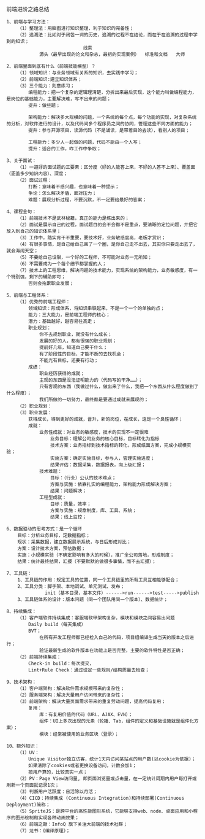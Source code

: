 前端进阶之路总结

	1、前端与学习方法：
		（1）整理法：用脑图进行知识整理，利于知识的完备性；
		（2）追溯法：比如对于闭包一词的历史，追溯的过程不在结论，而在于在追溯的过程中学到的知识；
							    线索
				源头（最早出现的论文和杂志，最初的实现案例）  标准和文档	大师
	
	2、前端里面到底有什么（前端技能模型）？
		（1）领域知识：与业务领域有关系的知识，去实践中学习；
		（2）前端知识:建立知识体系；
		（3）三个能力：刻意练习；
			编程能力：把一个复杂的逻辑理清楚，分拆出来最后实现，这个能力叫做编程能力，是岗位的基础能力，主要解决难，写不出来的问题；
			提升：做些题；
			
			架构能力：解决多大规模的问题，一个系统的每个点，每个功能的实现，对复杂系统的分析，对软件进行的设计，以及代码间多个程序员之间的协同，管理这些不同方面的能力；
			提升：参与开源项目，读源代码（不是诵读，是带着目的去读），看别人的项目；
			
			工程能力：多少人一起做的问题，代码不能由一个人写；
			提升：适合的工作，咋工作中争取；
			
	3、关于面试：
		（1）一道好的面试题的三要素：区分度（好的人能答上来，不好的人答不上来）、覆盖面（涵盖多少知识内容）、深度；
		（2）面试过程：
			打断：意味着不感兴趣，也意味着一种提示；
			争论：怎么解决矛盾，面对压力；
			难题：展现分析过程，不要沉默，不一定要给最好的答案；
			
	4、课程金句：
		（1）前端技术不是武林秘籍，真正的能力是练出来的；
		（2）面试是展示自己的过程，面试题目的会不会都不是重点，要清晰的定位问题，并把它放入到自己的知识体系里；
		（3）工作中，踏实肯干不重要，要技术好，业务敏感度高，老板才赏识；
		（4）有很多事情，是自己给自己画了一个圈，是你自己走不出去，其实你只要走出去了，就会海阔天空；
		（5）不要给自己设限，一个好的工程师，不可能对业务一无所知；
		（6）不需要成为一个每个细节都掌握的人；
		（7）技术上的工程思维，解决问题的技术能力，实现系统的架构能力，业务敏感度，有一个特别强，剩下的辅助即可；
			否则会拖累职业发展；
	
	5、前端与工程体系：
		（1）优秀的前端工程师：
			领域知识：形成体系，将知识串联起来，不是一个一个的单独的点；
			能力：三大能力，是前端工程师的核心；
			潜力：基础越好，越容易往高走；
			职业规划：
				你不去规划职业，就没有什么成长；
				发展的好的人，都有很强的职业规划；
				提前好几年，知道自己要干什么；
				有了阶段性的目标，才能不断的去找机会；
				不能光有目标，还要有行动；
			成绩：
				职业经历获得的成就；
				主观的东西是没法证明能力的（代码写的干净……）；
				只有客观的东西（我做过什么，做出来了什么，我把一个东西从什么程度做到了什么程度）；
				我们所做的一切努力，最终都是要通过成就来展现的；
		（2）职业规划：
		（3）职业发展：
			获得成长，得到更好的成就，晋升，新的岗位，在成长，这是一个良性循环；
			成就：
				业务性成就：对业务的敏感度，技术的实现不一定很难
					业务目标：理解公司业务的核心目标，目标转化为指标
					技术方案：业务指标到技术指标的转化，形成纸面方案，完成小规模实验；
					实施方案：确定实施目标，参与人，管理实施进度；
					结果评估：数据采集，数据报表，向上级汇报；
				技术难题：
					目标：（行业）公认的技术难点；
					方案与实施：依靠扎实的编程能力，架构能力形成解决方案；
					结果：问题解决；
				工程型成就：
					目标：质量，效率；
					方案与实施：规章制度，库、工具、系统；
					结果：线上监控；					
					
	6、数据驱动的思考方式：是一个循环
		目标：分析业务目标，定数据指标；
		现状：采集数据，建立数据展示系统，与日后形成对比；
		方案：设计技术方案，预估数据；
		实施：小规模实验（不确定影响有多大的时候），推广全公司落地，形成制度；
		结果：统计最终结果，汇报（不要默默的做很多事情，而不去汇报）；
		
	7、工具链：
		1、工具链的作用：规定工具的位置，同一个工具链里的所有工具互相能够配合；
		2、工具分类：脚手架、本地调试、单元测试、发布；
				  init（基本目录，基本文件）------>run------>test----->publish	
		3、工具链体系的设计：版本问题（同一个团队用同一个版本）、数据统计；
		
	8、持续集成：
		（1）客户端软件持续集成：客服端软甲架构复杂，模块和模块之间容易出问题
			Daily build（每天集成）
			BVT；
				在所有开发工程师都已经检入自己的代码，项目组编译生成当天的版本之后进行；
				验证最新生成的软件版本在功能上是否完整，主要的软件特性是否正确；
		（2）前端持续集成：
			Check-in build：每次提交，
			Lint+Rule Check：通过设定一些规则/结构质量去检查；
	
	9、技术架构：
		（1）客户端架构：解决软件需求规模带来的复杂性；
		（2）服务端架构：解决大量用户访问带来的复杂性；
		（3）前端架构：解决大量页面需求带来的重复劳动问题，提高代码复用；
			复用：
				库：有复用价值的代码（URL、AJAX、EVN）；
				组件：UI上多次出现的元素（轮播、Tab，组件的定义和基础设施就是组件化方案）；
				模块：经常被使用的业务区块（登录）；
								
	10、额外知识：
		（1）UV：
			Unique Visitor独立访客，统计1天内访问某站点的用户数(以cookie为依据)；
			如果清除了cookies或者更换设备访问，计数会加1；
			按用户算的，比较真实一点；
		（2）PV：Page View访问量, 即页面浏览量或点击量，在一定统计周期内用户每打开或刷新一个页面就记录1次；
		（3）判断用户活跃度：日活除以月活；
		（4）CICD：持续集成 (Continuous Integration)和持续部署(Continuous Deployment)简称；
		（5）SpriteJS：是跨平台的高性能图形系统，它能够支持web、node、桌面应用和小程序的图形绘制和实现各种动画效果；
		（6）前端之巅：InfoQ 旗下关注大前端的技术社群；
		（7）龙书：《编译原理》；
		
		
		

		
